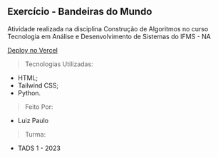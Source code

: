 ## Exercício - Bandeiras do Mundo

Atividade realizada na disciplina Construção de Algoritmos no curso Tecnologia em Análise e Desenvolvimento de Sistemas do IFMS - NA

[Deploy no Vercel](https://bandeiras-python-ca.vercel.app/)

> Tecnologias Utilizadas:

- HTML;
- Tailwind CSS;
- Python.

> Feito Por:

- Luiz Paulo

> Turma:

- TADS 1 - 2023